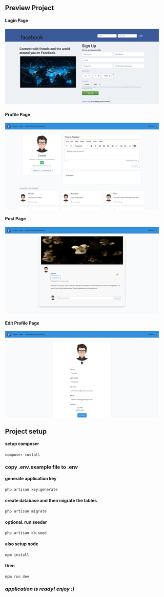 ## **Preview Project**


#### **Login Page**
![Signin Signup page](public/md/1.png)

#### **Profile Page** 
![Profile page](public/md/2.png)

#### **Post Page**
![Post Page](public/md/3.png)

#### **Edit Profile Page**
![Edit Profile Page](public/md/4.png)

## **Project setup**


#### setup composer
```
composer install
```

### copy .env.example file to .env

#### generate application key
```
php artisan key:generate
```

#### create database and then migrate the tables
```
php artisan migrate
```

#### optional. run seeder
```
php artisan db:seed
```

#### also setup node 
```
npm install
```

#### then 
```
npm run dev
```


### **_application is ready! enjoy :)_**
